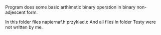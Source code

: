Program does some basic arthimetic binary operation in binary non-adjescent form.

In this folder files 
napiernaf.h
przyklad.c
And all files in folder Testy were not written by me.
